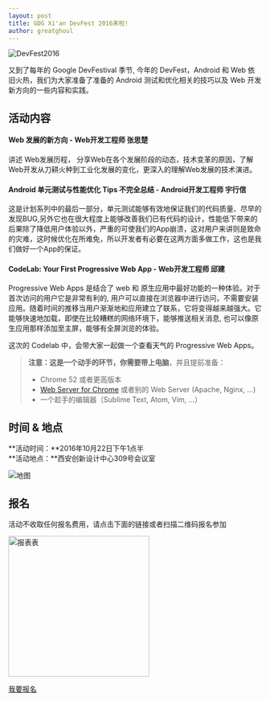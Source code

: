 ```yaml
---
layout: post
title: GDG Xi'an DevFest 2016来啦!
author: greatghoul
---
```


![DevFest2016](http://greatghoul.b0.upaiyun.com/1610/oaH3_HJzZK7w.png)

又到了每年的 Google DevFestival 季节, 今年的 DevFest，Android 和 Web 依旧火热，我们为大家准备了准备的 Android 测试和优化相关的技巧以及 Web 开发新方向的一些内容和实践。

## 活动内容

#### Web 发展的新方向 - Web开发工程师 张思楚

讲述 Web发展历程， 分享Web在各个发展阶段的动态，技术变革的原因，了解Web开发从刀耕火种到工业化发展的变化，更深入的理解Web发展的技术演进。

#### Android 单元测试与性能优化 Tips 不完全总结 - Android开发工程师 宇行信

这是计划系列中的最后一部分，单元测试能够有效地保证我们的代码质量、尽早的发现BUG,另外它也在很大程度上能够改善我们已有代码的设计，性能低下带来的后果除了降低用户体验以外，严重的可使我们的App崩溃，这对用户来讲则是致命的灾难，这时候优化在所难免，所以开发者有必要在这两方面多做工作，这也是我们做好一个App的保证。

#### CodeLab: Your First Progressive Web App - Web开发工程师 邱建

Progressive Web Apps 是结合了 web 和 原生应用中最好功能的一种体验。对于首次访问的用户它是非常有利的, 用户可以直接在浏览器中进行访问，不需要安装应用。随着时间的推移当用户渐渐地和应用建立了联系，它将变得越来越强大。它能够快速地加载，即使在比较糟糕的网络环境下，能够推送相关消息, 也可以像原生应用那样添加至主屏，能够有全屏浏览的体验。

这次的 Codelab 中，会带大家一起做一个查看天气的 Progressive Web Apps。

> **注意：**这是一个动手的环节，你需要**带上电脑**，并且提前准备：
> 
> - Chrome 52 或者更高版本
> - [Web Server for Chrome](https://chrome.google.com/webstore/detail/web-server-for-chrome/ofhbbkphhbklhfoeikjpcbhemlocgigb) 或者别的 Web Server (Apache, Nginx, ...)
> - 一个趁手的编辑器（Sublime Text, Atom, Vim, ...）

## 时间 & 地点

**活动时间：**2016年10月22日下午1点半  
**活动地点：**西安创新设计中心309号会议室

![地图](http://greatghoul.b0.upaiyun.com/1604/NJrFmX1utBQjxx.png
)

## 报名

活动不收取任何报名费用，请点击下面的链接或者扫描二维码报名参加

<div class="text-center">
  <img src="http://greatghoul.b0.upaiyun.com/1610/oVxlyzwvh6E9.png" width="280" height="280" alt="报表表" />

  <p>
    <a href="https://jinshuju.net/f/gzuGOB" class="btn btn-success">我要报名</a>  
  </p>
</div>
